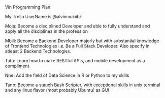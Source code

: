 Vin Programming Plan

My Trello UserName is @alvinmukiibi

Moja:	Become a disciplined Developer and able to fully understand and apply all the disciplines in the profession

Mbili: 	Become a Backend Developer majorly but with substantial knowledge of Frontend Technologies i.e. Be a Full Stack Developer. Also specify in atleast 2 Backend Technologies.

Tatu: 	Learn how to make RESTful APIs, and mobile development as a compliment

Nne: 	Add the field of Data Science in R or Python to my skills

Tano:	Become a stauch Bash Scripter, with exceptional skills in unix terminal and any linux flavor (most probably Ubuntu) as GUI
